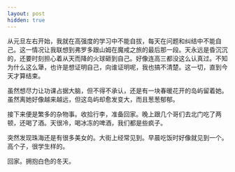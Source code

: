 ```yaml
---
layout: post
hidden: true
---
```

从元旦左右开始，我就在高强度的学习中不能自拔，每天在问题和纠结中不能自己。这一情况让我联想到弗罗多跟山姆在魔戒之旅的最后那一段。天永远是昏沉沉的，还要时刻担心着从天而降的火球砸到自己。好像连高三都没这么认真过。不知为什么这么犟，也许是想证明自己，向谁证明呢，我也搞不清楚。这一切，直到今天才算结束。

虽然想尽力让功课占据大脑，但不得不承认，还是有一块春暖花开的岛屿留着她。虽然离她好像越来越远，但这岛屿却愈发变大，而且葱葱郁郁。

接下来便是繁多的杂物事。收拾行李，准备回家。晚上跟几个哥们去北门吃了两顿，还喝了酒。天很冷，喝冰冻的啤酒，我们都是些疯子。

突然发现珠海还是有很多美女的。大街上经常见到。早晨吃饭时好像就见到一个。高个子，很学生样的。

回家。拥抱白色的冬天。